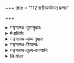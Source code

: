 +++
title = "112 शरीरकर्षणात् प्राणाः"

+++

<details><summary>गङ्गानथ-मूलानुवादः</summary>

As the lives of living beings perish by the emasciation of their bodies, so do the lives of Kings perish by oppressing their kingdom—(112)
</details>

<details><summary>मेधातिथिः</summary>

स्वराष्ट्रे ऽत्यन्तम् अवहितेनानुराग उत्पादनीयः । तद् धि शरीरस्थानीयम् । शरीरे कर्शिते ऽपथ्यभोजनरुक्षभोजनादिभिर् **यथा प्राणा** उत्क्रामन्ति, एवं **राष्ट्रकर्शनाद्** अपि ॥ ७.११२ ॥
</details>

<details><summary>गङ्गानथ-भाष्यानुवादः</summary>

In his own kingdom the King should very carefully cultivate the good feelings of his people; since the kingdom occupies the position of body in relation to the King; when the body becomes emasciated by such causes as the eating of indigestible and unwholesome food and the like, the life goes out of it; similar results follow from the oppression of the Kingdom.
</details>

<details><summary>गङ्गानथ-टिप्पन्यः</summary>

This verse is quoted in *Parāśaramādhava* (Ācāra, p. 409);—and in
*Vīramitrodaya* (Rājanīti, p. 254).
</details>

<details><summary>गङ्गानथ-तुल्य-वाक्यानि</summary>

**(verses 7.110-113)  
**

See Comparative notes for [Verse 7.110].
</details>

<details><summary>Bühler</summary>

112	As the lives of living creatures are destroyed by tormenting their bodies, even so the lives of kings are destroyed by their oppressing their kingdoms.
</details>
